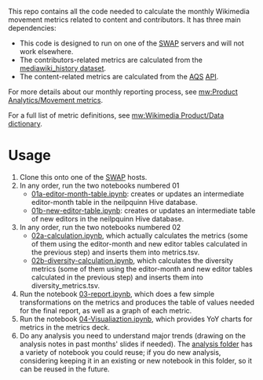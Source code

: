 This repo contains all the code needed to calculate the monthly Wikimedia movement metrics related to content and contributors. It has three main dependencies:
* This code is designed to run on one of the [SWAP](https://wikitech.wikimedia.org/wiki/SWAP) servers and will not work elsewhere.
* The contributors-related metrics are calculated from the [mediawiki_history dataset](https://wikitech.wikimedia.org/wiki/Analytics/Data_Lake/Edits/Mediawiki_history). 
* The content-related metrics are calculated from the [AQS](https://wikitech.wikimedia.org/wiki/Analytics/Systems/AQS) [API](https://wikimedia.org/api).

For more details about our monthly reporting process, see [mw:Product Analytics/Movement metrics](https://www.mediawiki.org/wiki/Product_Analytics/Movement_metrics).

For a full list of metric definitions, see [mw:Wikimedia Product/Data dictionary](https://www.mediawiki.org/wiki/Wikimedia_Product/Data_dictionary).

# Usage
1. Clone this onto one of the [SWAP](https://wikitech.wikimedia.org/wiki/SWAP) hosts.
1. In any order, run the two notebooks numbered 01
    * [01a-editor-month-table.ipynb](01a-editor-month-table.ipynb): creates or updates an intermediate editor-month table in the neilpquinn Hive database.
    * [01b-new-editor-table.ipynb](01b-new-editor-table.ipynb): creates or updates an intermediate table of new editors in the neilpquinn Hive database.
1. In any order, run the two notebooks numbered 02
    * [02a-calculation.ipynb](02a-calculation.ipynb), which actually calculates the metrics (some of them using the editor-month and new editor tables calculated in the previous step) and inserts them into metrics.tsv.
    * [02b-diversity-calculation.ipynb](02b-diversity-calculation.ipynb), which calculates the diversity metrics (some of them using the editor-month and new editor tables calculated in the previous step) and inserts them into diversity_metrics.tsv.
1. Run the notebook [03-report.ipynb](03-report.ipynb), which does a few simple transformations on the metrics and produces the table of values needed for the final report, as well as a graph of each metric.
1. Run the notebook [04-Visualiaztion.ipynb](03-Visualzation.ipynb), which provides YoY charts for metrics in the metrics deck.
1. Do any analysis you need to understand major trends (drawing on the analysis notes in past months' slides if needed). The [analysis folder](analysis) has a variety of notebook you could reuse; if you do new analysis, considering keeping it in an existing or new notebook in this folder, so it can be reused in the future.
